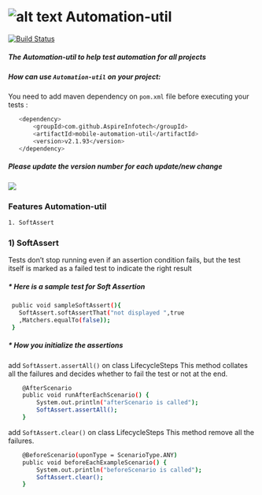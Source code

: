 
![alt text][logo] Automation-util
===
[logo]: http://aspire.jo/images/logo.png "Logo Title Text 2"

[![Build Status](https://travis-ci.org/AspireInfotech/mobile-automation-util.svg?branch=master)](https://travis-ci.org/AspireInfotech/mobile-automation-util)

##### The Automation-util to help test automation for all projects
##### How can use `Automation-util` on your project:
You need to add maven dependency on `pom.xml` file before executing your tests  :

 ```sh
	<dependency>
	    <groupId>com.github.AspireInfotech</groupId>
	    <artifactId>mobile-automation-util</artifactId>
	    <version>v2.1.93</version>
	</dependency>
 ```	
 
##### Please update the version number for each update/new change
[![](https://jitpack.io/v/AspireInfotech/mobile-automation-util.svg)](https://jitpack.io/#AspireInfotech/mobile-automation-util)


### Features Automation-util

```sh
1. SoftAssert 
```

### 1) SoftAssert
Tests don’t stop running even if an assertion condition fails, but the test itself is marked as a failed test to indicate the right result


##### * Here is a sample test for Soft Assertion
```sh
 public void sampleSoftAssert(){
   SoftAssert.softAssertThat("not displayed ",true
   ,Matchers.equalTo(false));
 }
```

##### * How you initialize the assertions
add `SoftAssert.assertAll()` on class LifecycleSteps
This method collates all the failures and decides whether to fail the test or not at the end.

```sh
	@AfterScenario
	public void runAfterEachScenario() {
		System.out.println("afterScenario is called");
		SoftAssert.assertAll();
	}
```

add `SoftAssert.clear()` on class LifecycleSteps This method remove all the failures.
```sh
	@BeforeScenario(uponType = ScenarioType.ANY)
	public void beforeEachExampleScenario() {
		System.out.println("beforeScenario is called");
		SoftAssert.clear();
	}
```



